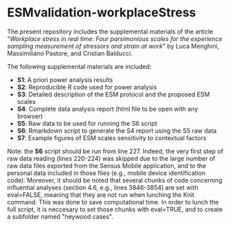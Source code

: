 # ESMvalidation-workplaceStress
The present repository includes the supplemental materials of the article "*Workplace stress in real time: Four parsimonious scales for the experience 
sampling measurement of stressors and strain at work*" by Luca Menghini, Massimiliano Pastore, and Cristian Balducci.

The following supplemental materials are included:
- **S1**: A priori power analysis results
- **S2**: Reproducible R code used for power analysis
- **S3**: Detailed description of the ESM protocol and the proposed ESM scales
- **S4**: Complete data analysis report (html file to be open with any browser)
- **S5**: Raw data to be used for running the S6 script
- **S6**: Rmarkdown script to generate the S4 report using the S5 raw data
- **S7**: Example figures of ESM scales sensitivity to contextual factors

Note: the **S6** script should be run from line 227. Indeed, the very first step of raw data reading (lines 220-224) was skipped due to the large number of raw data files exported from the Sensus Mobile application, and to the personal data included in those files (e.g., mobile device identification code).
Moreover, it should be noted that several chunks of code concerning influential analyses (section 4.6, e.g., lines 3846-3854) are set with eval=FALSE, meaning that they are not run when lunching the Knit command. This was done to save computational time. In order to lunch the full script, it is neccesary to set those chunks with eval=TRUE, and to create a subfolder named "heywood cases".
